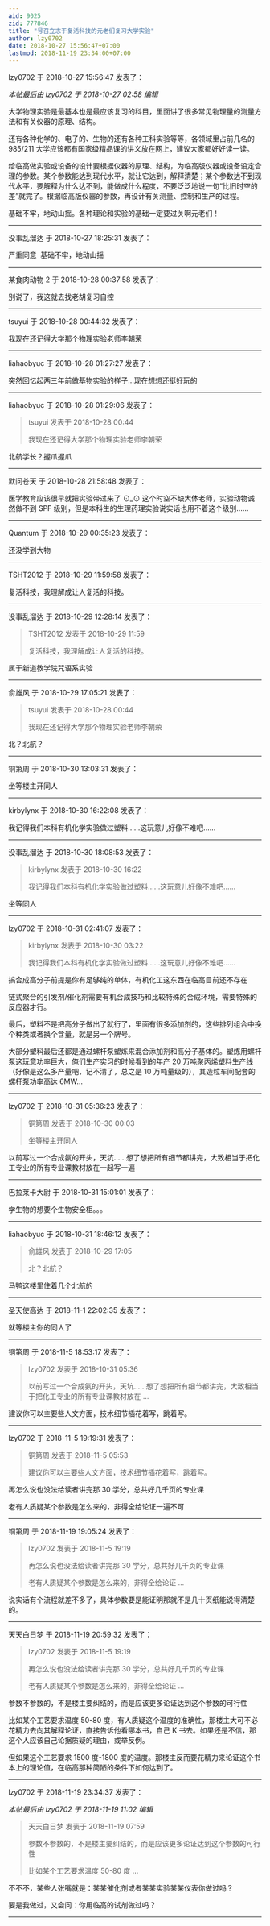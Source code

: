 ```yaml
---
aid: 9025
zid: 777846
title: "号召立志于复活科技的元老们复习大学实验"
author: lzy0702
date: 2018-10-27 15:56:47+07:00
lastmod: 2018-11-19 23:34:00+07:00
---
```


lzy0702 于 2018-10-27 15:56:47 发表了：

_本帖最后由 lzy0702 于 2018-10-27 02:58 编辑_

大学物理实验是最基本也是最应该复习的科目，里面讲了很多常见物理量的测量方法和有关仪器的原理、结构。

还有各种化学的、电子的、生物的还有各种工科实验等等，各领域里占前几名的 985/211 大学应该都有国家级精品课的讲义放在网上，建议大家都好好读一读。

给临高做实验或设备的设计要根据仪器的原理、结构，为临高版仪器或设备设定合理的参数。某个参数能达到现代水平，就让它达到，解释清楚；某个参数达不到现代水平，要解释为什么达不到，能做成什么程度，不要泛泛地说一句“比旧时空的差”就完了。根据临高版仪器的参数，再设计有关测量、控制和生产的过程。

基础不牢，地动山摇。各种理论和实验的基础一定要过关啊元老们！

---

没事乱溜达 于 2018-10-27 18:25:31 发表了：

严重同意&nbsp;&nbsp;基础不牢，地动山摇

---

某食肉动物 2 于 2018-10-28 00:37:58 发表了：

别说了，我这就去找老胡复习自控

---

tsuyui 于 2018-10-28 00:44:32 发表了：

我现在还记得大学那个物理实验老师李朝荣

---

liahaobyuc 于 2018-10-28 01:27:27 发表了：

突然回忆起两三年前做基物实验的样子...现在想想还挺好玩的

---

liahaobyuc 于 2018-10-28 01:29:06 发表了：

> tsuyui 发表于 2018-10-28 00:44
>
> 我现在还记得大学那个物理实验老师李朝荣

北航学长？握爪握爪

---

默问苍天 于 2018-10-28 21:58:48 发表了：

医学教育应该很早就把实验带过来了 ⊙_⊙ 这个时空不缺大体老师，实验动物诚然做不到 SPF 级别，但是本科生的生理药理实验说实话也用不着这个级别……

---

Quantum 于 2018-10-29 00:35:23 发表了：

还没学到大物

---

TSHT2012 于 2018-10-29 11:59:58 发表了：

复活科技，我理解成让人复活的科技。

---

没事乱溜达 于 2018-10-29 12:28:14 发表了：

> TSHT2012 发表于 2018-10-29 11:59
>
> 复活科技，我理解成让人复活的科技。

属于新道教学院咒语系实验

---

俞雄风 于 2018-10-29 17:05:21 发表了：

> tsuyui 发表于 2018-10-28 00:44
>
> 我现在还记得大学那个物理实验老师李朝荣

北？北航？

---

铜第周 于 2018-10-30 13:03:31 发表了：

坐等楼主开同人

---

kirbylynx 于 2018-10-30 16:22:08 发表了：

我记得我们本科有机化学实验做过塑料……这玩意儿好像不难吧……

---

没事乱溜达 于 2018-10-30 18:08:53 发表了：

> kirbylynx 发表于 2018-10-30 16:22
>
> 我记得我们本科有机化学实验做过塑料……这玩意儿好像不难吧……

坐等同人

---

lzy0702 于 2018-10-31 02:41:07 发表了：

> kirbylynx 发表于 2018-10-30 03:22
>
> 我记得我们本科有机化学实验做过塑料……这玩意儿好像不难吧……

搞合成高分子前提是你有足够纯的单体，有机化工这东西在临高目前还不存在

链式聚合的引发剂/催化剂需要有机合成技巧和比较特殊的合成环境，需要特殊的反应器才行。

最后，塑料不是把高分子做出了就行了，里面有很多添加剂的，这些排列组合中换个种类或者换个含量，就是另一个牌号。

大部分塑料最后还都是通过螺杆泵塑炼来混合添加剂和高分子基体的。塑炼用螺杆泵这玩意功率巨大，俺们生产实习的时候看到的年产 20 万吨聚丙烯塑料生产线（好像是这么多产量吧，记不清了，总之是 10 万吨量级的），其造粒车间配套的螺杆泵功率高达 6MW…

---

lzy0702 于 2018-10-31 05:36:23 发表了：

> 铜第周 发表于 2018-10-30 00:03
>
> 坐等楼主开同人

以前写过一个合成氨的开头，天坑……想了想把所有细节都讲完，大致相当于把化工专业的所有专业课教材放在一起写一遍

---

巴拉莱卡大尉 于 2018-10-31 15:01:01 发表了：

学生物的想要个生物安全柜。。。

---

liahaobyuc 于 2018-10-31 18:46:12 发表了：

> 俞雄风 发表于 2018-10-29 17:05
>
> 北？北航？

马鸭这楼里住着几个北航的

---

圣天使高达 于 2018-11-1 22:02:35 发表了：

就等楼主你的同人了

---

铜第周 于 2018-11-5 18:53:17 发表了：

> lzy0702 发表于 2018-10-31 05:36
>
> 以前写过一个合成氨的开头，天坑……想了想把所有细节都讲完，大致相当于把化工专业的所有专业课教材放在 ...

建议你可以主要些人文方面，技术细节插花着写，跳着写。

---

lzy0702 于 2018-11-5 19:19:31 发表了：

> 铜第周 发表于 2018-11-5 05:53
>
> 建议你可以主要些人文方面，技术细节插花着写，跳着写。

再怎么说也没法给读者讲完那 30 学分，总共好几千页的专业课

老有人质疑某个参数是怎么来的，非得全给论证一遍不可

---

铜第周 于 2018-11-19 19:05:24 发表了：

> lzy0702 发表于 2018-11-5 19:19
>
> 再怎么说也没法给读者讲完那 30 学分，总共好几千页的专业课
>
> 老有人质疑某个参数是怎么来的，非得全给论证 ...

说实话有个流程就差不多了，具体参数要是能证明那就不是几十页纸能说得清楚的。

---

天天白日梦 于 2018-11-19 20:59:32 发表了：

> lzy0702 发表于 2018-11-5 19:19
>
> 再怎么说也没法给读者讲完那 30 学分，总共好几千页的专业课
>
> 老有人质疑某个参数是怎么来的，非得全给论证 ...

参数不参数的，不是楼主要纠结的，而是应该更多论证达到这个参数的可行性

比如某个工艺要求温度 50-80 度，有人质疑这个温度的准确性，那楼主大可不必花精力去向其解释论证，直接告诉他看哪本书，自己 K 书去。如果还是不信，那这个人应该自己论据质疑的理由，或举反例。

但如果这个工艺要求 1500 度-1800 度的温度。那楼主反而要花精力来论证这个书本上的理论值，在临高那种简陋的条件下如何达到了。

---

lzy0702 于 2018-11-19 23:34:37 发表了：

_本帖最后由 lzy0702 于 2018-11-19 11:02 编辑_

> 天天白日梦 发表于 2018-11-19 07:59
>
> 参数不参数的，不是楼主要纠结的，而是应该更多论证达到这个参数的可行性
>
> 比如某个工艺要求温度 50-80 度 ...

不不不，某些人张嘴就是：某某催化剂或者某某实验某某仪表你做过吗？

要是我做过，又会问：你用临高的试剂做过吗？

---

